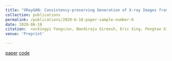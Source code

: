 ```yaml
---
title: "XRayGAN: Consistency-preserving Generation of X-ray Images from Radiology Reports"
collection: publications
permalink: /publications/2020-6-18-paper-sample-number-6
date: 2020-06-18
citation:  <u>Xingyi Yang</u>, Nandiraju Gireesh, Eric Xing, Pengtao Xie
venue: 'Preprint'

---
```

[paper](https://arxiv.org/abs/2006.10552) [code](https://github.com/UCSD-AI4H/XRayGAN)